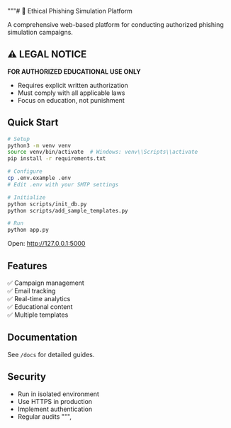 """# 🎣 Ethical Phishing Simulation Platform

A comprehensive web-based platform for conducting authorized phishing simulation campaigns.

## ⚠️ LEGAL NOTICE
**FOR AUTHORIZED EDUCATIONAL USE ONLY**
- Requires explicit written authorization
- Must comply with all applicable laws
- Focus on education, not punishment

## Quick Start

```bash
# Setup
python3 -m venv venv
source venv/bin/activate  # Windows: venv\\Scripts\\activate
pip install -r requirements.txt

# Configure
cp .env.example .env
# Edit .env with your SMTP settings

# Initialize
python scripts/init_db.py
python scripts/add_sample_templates.py

# Run
python app.py
```

Open: http://127.0.0.1:5000

## Features
✅ Campaign management  
✅ Email tracking  
✅ Real-time analytics  
✅ Educational content  
✅ Multiple templates

## Documentation
See `/docs` for detailed guides.

## Security
- Run in isolated environment
- Use HTTPS in production
- Implement authentication
- Regular audits
""",